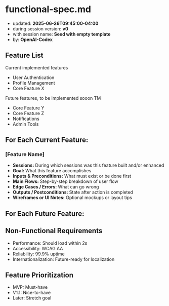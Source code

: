 # functional-spec.md
- updated: **2025-06-26T09:45:00-04:00**
- during session version: **v0**
- with session name: **Seed with empty template**
- by: **OpenAI-Codex**

## Feature List
Current implemented features
- User Authentication
- Profile Management
- Core Feature X

Future features, to be implemented sooon TM
- Core Feature Y
- Core Feature Z
- Notifications
- Admin Tools

## For Each Current Feature:

### [Feature Name]
- **Sessions:** During which sessions was this feature built and/or enhanced
- **Goal:** What this feature accomplishes
- **Inputs & Preconditions:** What must exist or be done first
- **Main Flows:** Step-by-step breakdown of user flow
- **Edge Cases / Errors:** What can go wrong
- **Outputs / Postconditions:** State after action is completed
- **Wireframes or UI Notes:** Optional mockups or layout tips

## For Each Future Feature:

## Non-Functional Requirements
- Performance: Should load within 2s
- Accessibility: WCAG AA
- Reliability: 99.9% uptime
- Internationalization: Future-ready for localization

## Feature Prioritization
- MVP: Must-have
- V1.1: Nice-to-have
- Later: Stretch goal
